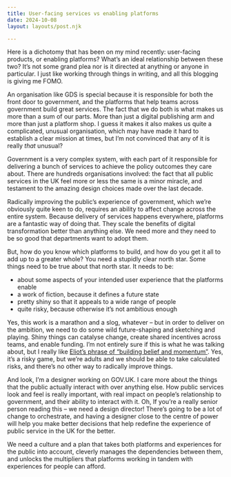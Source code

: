 ```yaml
---
title: User-facing services vs enabling platforms
date: 2024-10-08
layout: layouts/post.njk

---
```


Here is a dichotomy that has been on my mind recently: user-facing products, or enabling platforms? What’s an ideal relationship between these two? It’s not some grand plea nor is it directed at anything or anyone in particular. I just like working through things in writing, and all this blogging is giving me FOMO.

An organisation like GDS is special because it is responsible for both the front door to government, and the platforms that help teams across government build great services. The fact that we do both is what makes us more than a sum of our parts. More than just a digital publishing arm and more than just a platform shop. I guess it makes it also makes us quite a complicated, unusual organisation, which may have made it hard to establish a clear mission at times, but I’m not convinced that any of it is really *that* unusual?

Government is a very complex system, with each part of it responsible for delivering a bunch of services to achieve the policy outcomes they care about. There are hundreds organisations involved: the fact that all public services in the UK feel more or less the same is a minor miracle, and testament to the amazing design choices made over the last decade. 

Radically improving the public’s experience of government, which we’re obviously quite keen to do, requires an ability to affect change across the entire system. Because delivery of services happens everywhere, platforms are a fantastic way of doing that. They scale the benefits of digital transformation better than anything else. We need more and they need to be so good that departments want to adopt them.

But, how do you know which platforms to build, and how do you get it all to add up to a greater whole? You need a stupidly clear north star. Some things need to be true about that north star. It needs to be:

- about some aspects of your intended user experience that the platforms enable
- a work of fiction, because it defines a future state
- pretty shiny so that it appeals to a wide range of people
- quite risky, because otherwise it’s not ambitious enough

Yes, this work is a marathon and a slog, whatever – but in order to deliver on the ambition, we need to do some wild future-shaping and sketching and playing. Shiny things can catalyse change, create shared incentives across teams, and enable funding. I’m not entirely sure if this is what he was talking about, but I really like [Eliot’s phrase of “building belief and momentum”](https://bsky.app/profile/eliotf.bsky.social/post/3l5wr7hypvo2n). Yes, it’s a risky game, but we’re adults and we should be able to take calculated risks, and there’s no other way to radically improve things.

And look, I’m a designer working on GOV.UK. I care more about the things that the public actually interact with over anything else. How public services look and feel is really important, with real impact on people’s relationship to government, and their ability to interact with it. Oh, If you’re a really senior person reading this – we need a design director! There’s going to be a lot of change to orchestrate, and having a designer close to the centre of power will help you make better decisions that help redefine the experience of public service in the UK for the better.

We need a culture and a plan that takes both platforms and experiences for the public into account, cleverly manages the dependencies between them, and unlocks the multipliers that platforms working in tandem with experiences for people can afford.